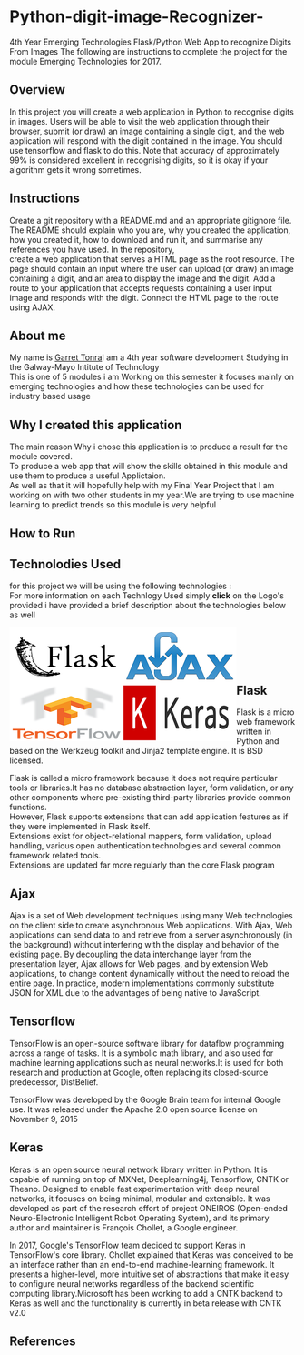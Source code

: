 # Python-digit-image-Recognizer-
4th Year Emerging Technologies Flask/Python Web App to recognize Digits From Images
The following are instructions to complete the project for the module Emerging Technologies for 2017.
## Overview

In this project you will create a web application in Python to recognise digits in images. Users will be able to visit the web application through their browser, submit (or draw) an image containing a single digit, and the web application will respond with the digit contained in the image. You should use tensorflow and flask to do this. Note that accuracy of approximately 99% is considered excellent in recognising digits, so it is okay if your algorithm gets it wrong sometimes.

## Instructions

Create a git repository with a README.md and an appropriate gitignore file. The README should explain who you are, why you created the application, how you created it, how to download and run it, and summarise any references you have used.
In the repository,<br>create a web application that serves a HTML page as the root resource. The page should contain an input where the user can upload (or draw) an image containing a digit, and an area to display the image and the digit.
Add a route to your application that accepts requests containing a user input image and responds with the digit.
Connect the HTML page to the route using AJAX.

## About me
My name is <a href ="https://github.com/gtonra89">Garret Tonra</a>I am a 4th year software development Studying in the Galway-Mayo Intitute of Technology<br>
This is one of 5 modules i am Working on this semester it focuses mainly on emerging technologies and how these technologies can be used for industry based usage
## Why I created this application
The main reason Why i chose this application is to produce a result for the module covered.<br>To produce a web app that will show the skills obtained in this module and use them to produce a useful Applictaion.<br>As well as that it will hopefully help with my Final Year Project that I am working on with two other students in my year.We are trying to use machine learning to predict trends so this module is very helpful   

## How to Run 

## Technolodies Used
 for this project we will be using the following technologies :<br>
 For more information on each Technlogy Used simply <b>click</b> on the Logo's provided i have provided a brief description about the technologies below as well
 
<a href ="http://flask.pocoo.org/"><img src="https://github.com/gtonra89/Python-digit-image-Recognizer-/blob/master/pocoo_flask-card.png?raw=true" align="left"></a>
<a href ="https://en.wikipedia.org/wiki/Ajax_(programming)"><img src = "https://github.com/gtonra89/Python-digit-image-Recognizer-/blob/master/AJAX_logo_by_gengns.svg_.png?raw=true" align="left"></a>
<a href ="https://www.tensorflow.org/"><img src = "https://github.com/gtonra89/Python-digit-image-Recognizer-/blob/master/logo.png?raw=true" align="left"></a>
<a href ="https://keras.io/"><img src = "https://github.com/gtonra89/Python-digit-image-Recognizer-/blob/master/keras-logo-2018-large-1200.png?raw=true" align="left"></a>
<br><br><br><br>
## Flask
Flask is a micro web framework written in Python and based on the Werkzeug toolkit and Jinja2 template engine. It is BSD licensed.<br>

Flask is called a micro framework because it does not require particular tools or libraries.It has no database abstraction layer, form validation, or any other components where pre-existing third-party libraries provide common functions.<br>However, Flask supports extensions that can add application features as if they were implemented in Flask itself.<br>Extensions exist for object-relational mappers, form validation, upload handling, various open authentication technologies and several common framework related tools.<br> Extensions are updated far more regularly than the core Flask program

## Ajax
Ajax is a set of Web development techniques using many Web technologies on the client side to create asynchronous Web applications. With Ajax, Web applications can send data to and retrieve from a server asynchronously (in the background) without interfering with the display and behavior of the existing page. By decoupling the data interchange layer from the presentation layer, Ajax allows for Web pages, and by extension Web applications, to change content dynamically without the need to reload the entire page. In practice, modern implementations commonly substitute JSON for XML due to the advantages of being native to JavaScript.

## Tensorflow
TensorFlow is an open-source software library for dataflow programming across a range of tasks. It is a symbolic math library, and also used for machine learning applications such as neural networks.It is used for both research and production at Google, often replacing its closed-source predecessor, DistBelief.

TensorFlow was developed by the Google Brain team for internal Google use. It was released under the Apache 2.0 open source license on November 9, 2015

## Keras
Keras is an open source neural network library written in Python. It is capable of running on top of MXNet, Deeplearning4j, Tensorflow, CNTK or Theano. Designed to enable fast experimentation with deep neural networks, it focuses on being minimal, modular and extensible. It was developed as part of the research effort of project ONEIROS (Open-ended Neuro-Electronic Intelligent Robot Operating System), and its primary author and maintainer is François Chollet, a Google engineer.

In 2017, Google's TensorFlow team decided to support Keras in TensorFlow's core library. Chollet explained that Keras was conceived to be an interface rather than an end-to-end machine-learning framework. It presents a higher-level, more intuitive set of abstractions that make it easy to configure neural networks regardless of the backend scientific computing library.Microsoft has been working to add a CNTK backend to Keras as well and the functionality is currently in beta release with CNTK v2.0

## References 
